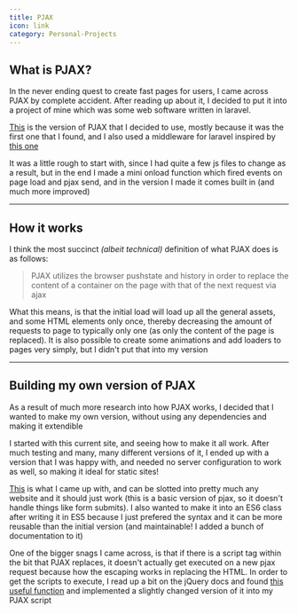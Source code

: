 ```yaml
---
title: PJAX
icon: link
category: Personal-Projects
---
```


## What is PJAX?
In the never ending quest to create fast pages for users, I came across PJAX by complete accident. After reading up about it, I decided to put it into a project of mine which was some web software written in laravel.

[This](https://github.com/defunkt/jquery-pjax) is the version of PJAX that I decided to use, mostly because it was the first one that I found, and I also used a middleware for laravel inspired by [this one](https://github.com/JacobBennett/pjax)

It was a little rough to start with, since I had quite a few js files to change as a result, but in the end I made a mini onload function which fired events on page load and pjax send, and in the version I made it comes built in (and much more improved)

---

## How it works

I think the most succinct *(albeit technical)* definition of what PJAX does is as follows:

> PJAX utilizes the browser pushstate and history in order to replace the content of a container on the page with that of the next request via ajax

What this means, is that the initial load will load up all the general assets, and some HTML elements only once, thereby decreasing the amount of requests to page to typically only one (as only the content of the page is replaced). It is also possible to create some animations and add loaders to pages very simply, but I didn't put that into my version

---

## Building my own version of PJAX
As a result of much more research into how PJAX works, I decided that I wanted to make my own version, without using any dependencies and making it extendible

I started with this current site, and seeing how to make it all work. After much testing and many, many different versions of it, I ended up with a version that I was happy with, and needed no server configuration to work as well, so making it ideal for static sites!

[This](https://github.com/lopeax/pjax) is what I came up with, and can be slotted into pretty much any website and it should just work (this is a basic version of pjax, so it doesn't handle things like form submits). I also wanted to make it into an ES6 class after writing it in ES5 because I just prefered the syntax and it can be more reusable than the initial version (and maintainable! I added a bunch of documentation to it)

One of the bigger snags I came across, is that if there is a script tag within the bit that PJAX replaces, it doesn't actually get executed on a new pjax request because how the escaping works in replacing the HTML. In order to get the scripts to execute, I read up a bit on the jQuery docs and found [this useful function](https://j11y.io/jquery/#v=git&fn=_DOMEval) and implemented a slightly changed version of it into my PJAX script
